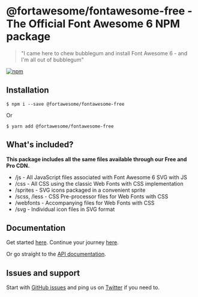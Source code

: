 # @fortawesome/fontawesome-free - The Official Font Awesome 6 NPM package

> "I came here to chew bubblegum and install Font Awesome 6 - and I'm all out of bubblegum"

[![npm](https://img.shields.io/npm/v/@fortawesome/fontawesome-free.svg?style=flat-square)](https://www.npmjs.com/package/@fortawesome/fontawesome-free)

## Installation

```
$ npm i --save @fortawesome/fontawesome-free
```

Or

```
$ yarn add @fortawesome/fontawesome-free
```

## What's included?

**This package includes all the same files available through our Free and Pro CDN.**

* /js - All JavaScript files associated with Font Awesome 6 SVG with JS
* /css - All CSS using the classic Web Fonts with CSS implementation
* /sprites - SVG icons packaged in a convenient sprite
* /scss, /less - CSS Pre-processor files for Web Fonts with CSS
* /webfonts - Accompanying files for Web Fonts with CSS
* /svg - Individual icon files in SVG format

## Documentation

Get started [here](https://docs.fontawesome.com/web/setup/get-started). Continue your journey [here](https://docs.fontawesome.com/web/setup/packages).

Or go straight to the [API documentation](https://docs.fontawesome.com/apis/javascript/get-started).

## Issues and support

Start with [GitHub issues](https://github.com/FortAwesome/Font-Awesome/issues) and ping us on [Twitter](https://twitter.com/fontawesome) if you need to.
